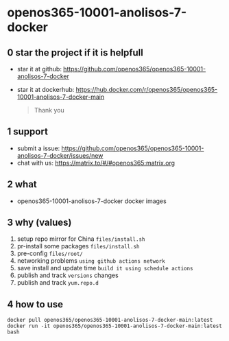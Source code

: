 # openos365-10001-anolisos-7-docker

## 0 star the project if it is helpfull

* star it at github: https://github.com/openos365/openos365-10001-anolisos-7-docker
* star it at dockerhub: https://hub.docker.com/r/openos365/openos365-10001-anolisos-7-docker-main

  > Thank you

## 1 support

* submit a issue: https://github.com/openos365/openos365-10001-anolisos-7-docker/issues/new
* chat with us: https://matrix.to/#/#openos365:matrix.org

## 2 what

* openos365-10001-anolisos-7-docker docker images
  
## 3 why (values)

1. setup repo mirror for China `files/install.sh`
1. pr-install some packages `files/install.sh`
1. pre-config `files/root/`
1. networking problems `using github actions network`
1. save install and update time `build it using schedule actions`
1. publish and track `versions` changes
1. publish and track `yum.repo.d`

## 4 how to use

```
docker pull openos365/openos365-10001-anolisos-7-docker-main:latest
docker run -it openos365/openos365-10001-anolisos-7-docker-main:latest bash
```
